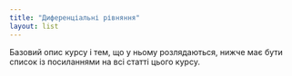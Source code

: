 ```yaml
---
title: "Диференціальні рівняння"
layout: list
---
```

Базовий опис курсу і тем, що у ньому розлядаються, нижче має бути список із посиланнями на всі статті цього курсу.

